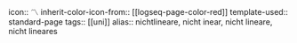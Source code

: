 icon:: 〽️
inherit-color-icon-from:: [[logseq-page-color-red]]
template-used:: standard-page
tags:: [[uni]]
alias:: nichtlineare, nicht inear, nicht lineare, nicht lineares

